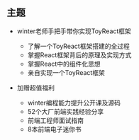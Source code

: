 ## 主题

+ winter老师手把手带你实现ToyReact框架
  + 了解一个ToyReact框架搭建的全过程
  + 掌握React框架背后的原理及实现方式
  + 掌握React中的组件化思想
  + 亲自实现一个ToyReact框架

+ 加赠超值福利
  + winter编程能力提升公开课及源码
  + 52个大厂前端实践经验分享
  + 前端工程师面试指南
  + 8本前端电子迷你书
